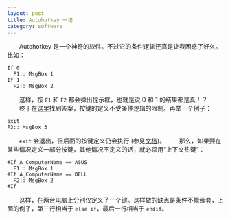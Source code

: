 ```yaml
---
layout: post
title: Autohotkey 一记
category: software
---
```


　　Autohotkey 是一个神奇的软件。不过它的条件逻辑还真是让我困惑了好久。比如：

``` autohotkey
If 0
  F1:: MsgBox 1
If 1
  F2:: MsgBox 2
```

　　这样，按 `F1` 和 `F2` 都会弹出提示框，也就是说 0 和 1 的结果都是真！？
　　终于在[这里][1]找到答案，按键的定义不受条件逻辑的限制。再举一个例子：

``` autohotkey
exit
F3:: MsgBox 3
```

　　`exit` 会退出，但后面的按键定义仍会执行 (参见[文档][2])。
　　那么，如果要在某些情况定义一部分按键，其他情况不定义的话，就必须用“上下文热键”：

``` autohotkey
#If A_ComputerName == ASUS
  F1:: MsgBox 1
#If A_ComputerName == DELL
  F2:: MsgBox 2
#If
```

　　这样，在两台电脑上分别仅定义了一个键。这样做的缺点是条件不能嵌套，上面的例子，第三行相当于 `else if`，最后一行相当于 `endif`。

[1]: http://ahk.5d6d.net/thread-603-1-1.html#post_3778 "if条件判断的困惑 - AutoHotkey 中文论坛"
[2]: http://www.autohotkey.com/docs/commands/Exit.htm "AutoHotkey Documentation"
